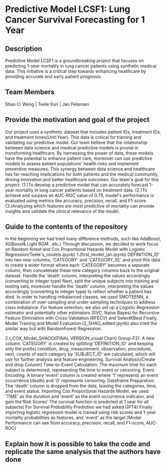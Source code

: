 # Predictive Model LCSF1: Lung Cancer Survival Forecasting for 1 Year

## Description
Predictive Model LCSF1 is a groundbreaking project that focuses on predicting 1-year mortality in lung cancer patients using synthetic medical data. This initiative is a critical step towards enhancing healthcare by providing accurate and early patient prognosis.

## Team Members
Shao Ci Weng | Teele Kuri | Jan Petersen

## Provide the motivation and goal of the project
Our project uses a synthetic dataset that includes patient IDs, treatment IDs, and treatment times(Unit:Year). This data is critical for training and validating our predictive model.
Our team believe that the relationship between data science and medical predictive models is pivotal in transforming healthcare. By harnessing the power of data, these models have the potential to enhance patient care, moreover can use predictive models to assess patient populations' health risks and implement preventive measures. This synergy between data science and healthcare has far-reaching implications for both patients and the medical community, driving innovation and better healthcare outcomes.
Our team's goal for this project:
(1.)To develop a predictive model that can accurately forecast 1-year mortality in lung cancer patients based on treatment data.
(2.)To achieve and surpass an AUC-ROC value of 0.75,  model's performance is evaluated using metrics like accuracy, precision, recall, and F1-score.
(3.)Analyzing which features are most predictive of mortality can provide insights and validate the clinical relevance of the model.

## Guide to the contents of the repository
In the beginning we had tried many difference methods, such like AdaBoost, XGBoost& Light BGM...etc.) Through discussion, we decided to work focus on Random forest and Cox Proportional Hazards Model with Logistic Regression(Teele's_models.ipynb)
1.(first_model_jan.ipynb)
DEFINITION_ID' into two new columns, 'CATEGORY' and 'CATEGORY_ID,' and pivot this data to create a wider format where each 'CATEGORY' becomes a separate column, then concatenate these new category columns back to the original dataset.
Handle the 'death' column, interpreting the values accordingly (converting to integer type)
Next, split the unique subjects into training and testing sets, moreover handle the 'death' column, interpreting the values accordingly (converting to integer type) to reflect whether a patient has died.
In order to handling imbalanced classes, we used SMOTEENN, a combination of over-sampling and under-sampling techniques to address class imbalance.
For feature selection, we also set up a Logistic Regression estimator and potentially other estimators (SVC, Naive Bayes) for Recursive Feature Elimination with Cross-Validation (RFECV) and SelectKBest
Finally, Model Training and Model Evaluation.(2_SHAO_edited.ipynb) also tried the similar way but with RandomForest Regression.

2.(_COX_Model_SHAOCI(FINAL VERSION_visual Chart) Group-F2):
A new column 'CATEGORY' is created by splitting 'DEFINITION_ID' and keeping only the prefix( condition,	drug,	measurement,	observation,	procedure), next, counts of each category by 'SUBJECT_ID' are calculated, which will use for further analysis and feature engineering.
Survival Analysis(Create and drop Column)
Time-to-Event Calculation: The maximum time for each subject is determined, representing the time to event or censoring.
Event Encoding: A binary 'event' column is created where '1' represents an event occurrence (death) and '0' represents censoring.
Dataframe Preparation: The 'death' column is dropped from the data, leaving the categories, time, and event status.
Importing Cox Proportional Hazards Model, we used 'TIME' as the duration and 'event' as the event occurrence indicator, and gain the'Risk Scores'
The survival function is predicted at 1 year for all subjects( For Survival Probability Prediction we had asked GPT4)
Finally importing logistic regression model is trained using risk scores and 1-year mortality probabilities as features, and 'event' as the target.(Model Performance can see from  accuracy, precision, recall, and F1-score, AUC-ROC)

## Explain how it is possible to take the code and replicate the same analysis that the authors have done

